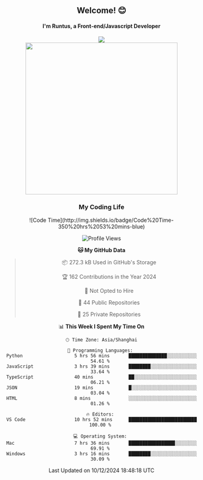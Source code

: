 

<div align="center">
    <div>    
        <h2>Welcome! 😊</h2>
        <h4> I'm Runtus, a Front-end/Javascript Developer</h4>
    </div>
    <img style="width=100%" src="https://github.com/user-attachments/assets/96bbb592-d82f-4a25-bfe7-39362c279943"> </img>
</div>


<div align="center">
<img src="https://github-readme-stats.vercel.app/api?username=Runtus&show_icons=true&theme=tokyonight" width=400 />

</div>

<div align="center">
<h3>My Coding Life</h3>
<!--START_SECTION:waka-->
![Code Time](http://img.shields.io/badge/Code%20Time-350%20hrs%2053%20mins-blue)

![Profile Views](http://img.shields.io/badge/Profile%20Views-5-blue)

**🐱 My GitHub Data** 

> 📦 272.3 kB Used in GitHub's Storage 
 > 
> 🏆 162 Contributions in the Year 2024
 > 
> 🚫 Not Opted to Hire
 > 
> 📜 44 Public Repositories 
 > 
> 🔑 25 Private Repositories 
 > 
📊 **This Week I Spent My Time On** 

```text
🕑︎ Time Zone: Asia/Shanghai

💬 Programming Languages: 
Python                   5 hrs 56 mins       ██████████████░░░░░░░░░░░   54.61 % 
JavaScript               3 hrs 39 mins       ████████░░░░░░░░░░░░░░░░░   33.64 % 
TypeScript               40 mins             ██░░░░░░░░░░░░░░░░░░░░░░░   06.21 % 
JSON                     19 mins             █░░░░░░░░░░░░░░░░░░░░░░░░   03.04 % 
HTML                     8 mins              ░░░░░░░░░░░░░░░░░░░░░░░░░   01.26 % 

🔥 Editors: 
VS Code                  10 hrs 52 mins      █████████████████████████   100.00 % 

💻 Operating System: 
Mac                      7 hrs 36 mins       █████████████████░░░░░░░░   69.91 % 
Windows                  3 hrs 16 mins       ████████░░░░░░░░░░░░░░░░░   30.09 % 
```


 Last Updated on 10/12/2024 18:48:18 UTC
<!--END_SECTION:waka-->
</div>
